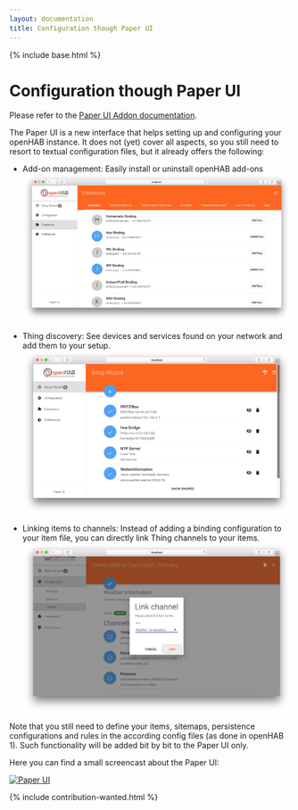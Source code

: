 ```yaml
---
layout: documentation
title: Configuration though Paper UI
---
```


{% include base.html %}

# Configuration though Paper UI

Please refer to the [Paper UI Addon documentation]({{docu}}/addons/uis/paper/readme.html).

The Paper UI is a new interface that helps setting up and configuring your openHAB instance.
It does not (yet) cover all aspects, so you still need to resort to textual configuration files, but it already offers the following:

 - Add-on management: Easily install or uninstall openHAB add-ons
![extensions](images/paperui1.png)

 - Thing discovery: See devices and services found on your network and add them to your setup.
![discovery](images/paperui2.png)

- Linking items to channels: Instead of adding a binding configuration to your item file, you can directly link Thing channels to your items.
![links](images/paperui3.png)

Note that you still need to define your items, sitemaps, persistence configurations and rules in the according config files (as done in openHAB 1). Such functionality will be added bit by bit to the Paper UI only.

Here you can find a small screencast about the Paper UI:

[![Paper UI](http://img.youtube.com/vi/MV2a5qwtmRE/0.jpg)](http://www.youtube.com/watch?v=MV2a5qwtmRE)

{% include contribution-wanted.html %}
